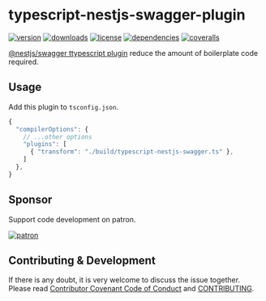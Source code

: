 # typescript-nestjs-swagger-plugin

[![version](https://img.shields.io/npm/v/typescript-nestjs-swagger-plugin.svg?style=flat-square)](https://www.npmjs.com/package/typescript-nestjs-swagger-plugin)
[![downloads](https://img.shields.io/npm/dm/typescript-nestjs-swagger-plugin.svg?style=flat-square)](https://www.npmjs.com/package/typescript-nestjs-swagger-plugin)
[![license](https://img.shields.io/npm/l/typescript-nestjs-swagger-plugin.svg?style=flat-square)](https://www.npmjs.com/package/typescript-nestjs-swagger-plugin)
[![dependencies](https://img.shields.io/david/Val-istar-Guo/typescript-nestjs-swagger-plugin.svg?style=flat-square)](https://www.npmjs.com/package/typescript-nestjs-swagger-plugin)
[![coveralls](https://img.shields.io/coveralls/github/Val-istar-Guo/typescript-nestjs-swagger-plugin.svg?style=flat-square)](https://coveralls.io/github/Val-istar-Guo/typescript-nestjs-swagger-plugin)



<!-- description -->
[@nestjs/swagger ttypescript plugin](https://docs.nestjs.com/openapi/cli-plugin) reduce the amount of boilerplate code required.
<!-- description -->

## Usage

<!-- usage -->
Add this plugin to `tsconfig.json`.

```javascript
{
  "compilerOptions": {
    // ...other options
    "plugins": [
      { "transform": "./build/typescript-nestjs-swagger.ts" },
    ]
  },
}
```
<!-- usage -->

<!-- addition --><!-- addition -->

## Sponsor

Support code development on patron.

[![patron](https://c5.patreon.com/external/logo/become_a_patron_button@2x.png)](https://www.patreon.com/bePatron?u=22478507)

## Contributing & Development

If there is any doubt, it is very welcome to discuss the issue together.
Please read [Contributor Covenant Code of Conduct](.github/CODE_OF_CONDUCT.md) and [CONTRIBUTING](.github/CONTRIBUTING.md).

